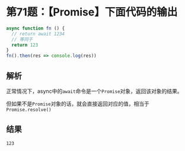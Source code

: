 # 第71题：【Promise】下面代码的输出

```js
async function fn () {
  // return await 1234
  // 等同于
  return 123
}
fn().then(res => console.log(res))
```

## 解析

正常情况下，async中的`await`命令是一个`Promise`对象，返回该对象的结果。

但如果不是`Promise`对象的话，就会直接返回对应的值，相当于`Promise.resolve()`

## 结果

```
123
```